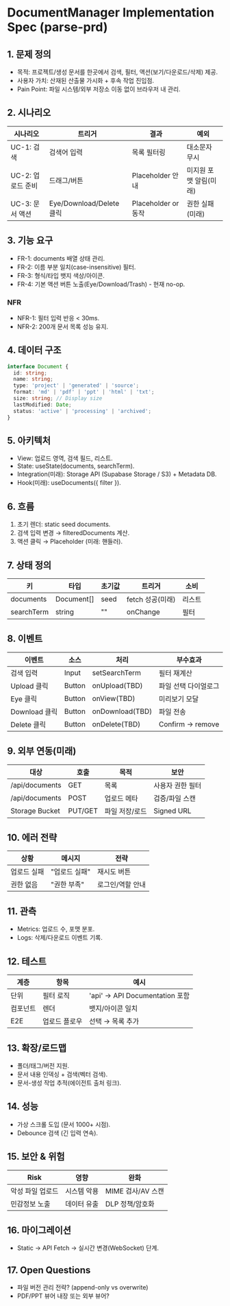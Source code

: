 # DocumentManager Implementation Spec (parse-prd)

## 1. 문제 정의
- 목적: 프로젝트/생성 문서를 한곳에서 검색, 필터, 액션(보기/다운로드/삭제) 제공.
- 사용자 가치: 산재된 산출물 가시화 + 후속 작업 진입점.
- Pain Point: 파일 시스템/외부 저장소 이동 없이 브라우저 내 관리.

## 2. 시나리오
| 시나리오 | 트리거 | 결과 | 예외 |
|----------|--------|------|------|
| UC-1: 검색 | 검색어 입력 | 목록 필터링 | 대소문자 무시 |
| UC-2: 업로드 준비 | 드래그/버튼 | Placeholder 안내 | 미지원 포맷 알림(미래) |
| UC-3: 문서 액션 | Eye/Download/Delete 클릭 | Placeholder or 동작 | 권한 실패(미래) |

## 3. 기능 요구
- FR-1: documents 배열 상태 관리.
- FR-2: 이름 부분 일치(case-insensitive) 필터.
- FR-3: 형식/타입 뱃지 색상/아이콘.
- FR-4: 기본 액션 버튼 노출(Eye/Download/Trash) - 현재 no-op.

### NFR
- NFR-1: 필터 입력 반응 < 30ms.
- NFR-2: 200개 문서 목록 성능 유지.

## 4. 데이터 구조
```ts
interface Document {
  id: string;
  name: string;
  type: 'project' | 'generated' | 'source';
  format: 'md' | 'pdf' | 'ppt' | 'html' | 'txt';
  size: string; // Display size
  lastModified: Date;
  status: 'active' | 'processing' | 'archived';
}
```

## 5. 아키텍처
- View: 업로드 영역, 검색 필드, 리스트.
- State: useState(documents, searchTerm).
- Integration(미래): Storage API (Supabase Storage / S3) + Metadata DB.
- Hook(미래): useDocuments({ filter }).

## 6. 흐름
1. 초기 렌더: static seed documents.
2. 검색 입력 변경 → filteredDocuments 계산.
3. 액션 클릭 → Placeholder (미래: 핸들러).

## 7. 상태 정의
| 키 | 타입 | 초기값 | 트리거 | 소비 |
|----|------|--------|--------|------|
| documents | Document[] | seed | fetch 성공(미래) | 리스트 |
| searchTerm | string | "" | onChange | 필터 |

## 8. 이벤트
| 이벤트 | 소스 | 처리 | 부수효과 |
|--------|------|------|-----------|
| 검색 입력 | Input | setSearchTerm | 필터 재계산 |
| Upload 클릭 | Button | onUpload(TBD) | 파일 선택 다이얼로그 |
| Eye 클릭 | Button | onView(TBD) | 미리보기 모달 |
| Download 클릭 | Button | onDownload(TBD) | 파일 전송 |
| Delete 클릭 | Button | onDelete(TBD) | Confirm → remove |

## 9. 외부 연동(미래)
| 대상 | 호출 | 목적 | 보안 |
|------|------|------|------|
| /api/documents | GET | 목록 | 사용자 권한 필터 |
| /api/documents | POST | 업로드 메타 | 검증/파일 스캔 |
| Storage Bucket | PUT/GET | 파일 저장/로드 | Signed URL |

## 10. 에러 전략
| 상황 | 메시지 | 전략 |
|------|--------|------|
| 업로드 실패 | "업로드 실패" | 재시도 버튼 |
| 권한 없음 | "권한 부족" | 로그인/역할 안내 |

## 11. 관측
- Metrics: 업로드 수, 포맷 분포.
- Logs: 삭제/다운로드 이벤트 기록.

## 12. 테스트
| 계층 | 항목 | 예시 |
|------|------|------|
| 단위 | 필터 로직 | 'api' → API Documentation 포함 |
| 컴포넌트 | 렌더 | 뱃지/아이콘 일치 |
| E2E | 업로드 플로우 | 선택 → 목록 추가 |

## 13. 확장/로드맵
- 폴더/태그/버전 지원.
- 문서 내용 인덱싱 + 검색(벡터 검색).
- 문서-생성 작업 추적(에이전트 출처 링크).

## 14. 성능
- 가상 스크롤 도입 (문서 1000+ 시점).
- Debounce 검색 (긴 입력 연속).

## 15. 보안 & 위험
| Risk | 영향 | 완화 |
|------|------|------|
| 악성 파일 업로드 | 시스템 악용 | MIME 검사/AV 스캔 |
| 민감정보 노출 | 데이터 유출 | DLP 정책/암호화 |

## 16. 마이그레이션
- Static → API Fetch → 실시간 변경(WebSocket) 단계.

## 17. Open Questions
- 파일 버전 관리 전략? (append-only vs overwrite)
- PDF/PPT 뷰어 내장 또는 외부 뷰어?
